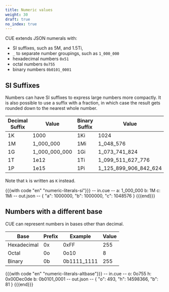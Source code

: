 ```yaml
---
title: Numeric values
weight: 30
draft: true
no_index: true
---
```


CUE extends JSON numerals with:

- SI suffixes, such as 5M, and 1.5Ti,
- `_` to separate number groupings, such as `1_000_000`
- hexadecimal numbers `0x51`
- octal numbers `0o755`
- binary numbers `0b0101_0001`

## SI Suffixes

Numbers can have SI suffixes to express large numbers more compactly.
It is also possible to use a suffix with a fraction, in which case the result
gets rounded down to the nearest whole number.

| Decimal Suffix | Value | Binary Suffix | Value |
| --- | --- | --- | --- |
| 1K | 1000 | 1Ki | 1024 |
| 1M | 1_000_000 | 1Mi | 1_048_576 |
| 1G | 1_000_000_000 | 1Gi | 1_073_741_824 |
| 1T | 1e12 | 1Ti | 1_099_511_627_776 |
| 1P | 1e15 | 1Pi | 1_125_899_906_842_624 |

Note that `k` is written as `K` instead.

{{{with code "en" "numeric-literals-si"}}}
-- in.cue --
a: 1_000_000
b: 1M
c: 1Mi
-- out.json --
{
    "a": 1000000,
    "b": 1000000,
    "c": 1048576
}
{{{end}}}

## Numbers with a different base

CUE can represent numbers in bases other than decimal.

| Base | Prefix | Example | Value |
| --- | --- | --- | --- |
| Hexadecimal | 0x | 0xFF | 255 |
| Octal | 0o | 0o10 | 8 |
| Binary | 0b | 0b1111_1111 | 255 |

{{{with code "en" "numeric-literals-altbase"}}}
-- in.cue --
o: 0o755
h: 0x00Dec0de
b: 0b0101_0001
-- out.json --
{
    "o": 493,
    "h": 14598366,
    "b": 81
}
{{{end}}}

